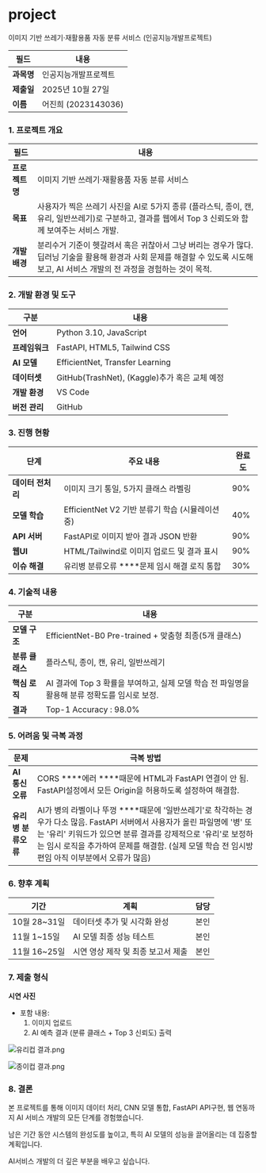 # project
이미지 기반 쓰레기·재활용품 자동 분류 서비스 (인공지능개발프로젝트)


| 필드 | 내용 |
| --- | --- |
| **과목명** | 인공지능개발프로젝트 |
| **제출일** | 2025년 10월 27일 |
| **이름** | 어진희 (2023143036) |

### 1. 프로젝트 개요

| 필드 | 내용 |
| --- | --- |
| **프로젝트명** | 이미지 기반 쓰레기·재활용품 자동 분류 서비스 |
| **목표** | 사용자가 찍은 쓰레기 사진을 AI로 5가지 종류 (플라스틱, 종이, 캔, 유리, 일반쓰레기)로 구분하고, 결과를 웹에서 Top 3 신뢰도와 함께 보여주는 서비스 개발. |
| **개발 배경** | 분리수거 기준이 헷갈려서 혹은 귀찮아서 그냥 버리는 경우가 많다. 딥러닝 기술을 활용해 환경과 사회 문제를 해결할 수 있도록 시도해 보고, AI 서비스 개발의 전 과정을 경험하는 것이 목적. |

### 2. 개발 환경 및 도구

| 구분 | 내용 |
| --- | --- |
| **언어** | Python 3.10, JavaScript |
| **프레임워크** | FastAPI, HTML5, Tailwind CSS |
| **AI 모델** | EfficientNet, Transfer Learning |
| **데이터셋** | GitHub(TrashNet),  (Kaggle)추가 혹은 교체 예정  |
| **개발 환경** |  VS Code |
| **버전 관리** | GitHub |

### 3. 진행 현황

| 단계 | 주요 내용 | 완료도 |
| --- | --- | --- |
| **데이터 전처리** | 이미지 크기 통일, 5가지 클래스 라벨링 | 90% |
| **모델 학습** | EfficientNet V2 기반 분류기 학습 (시뮬레이션 중) | 40% |
| **API 서버** | FastAPI로 이미지 받아 결과 JSON 반환 | 90% |
| **웹UI** | HTML/Tailwind로 이미지 업로드 및 결과 표시 | 90% |
| **이슈 해결** | 유리병 분류오류 ****문제 임시 해결 로직 통합 | 30% |

### 4. 기술적 내용

| 구분 | 내용 |
| --- | --- |
| **모델 구조** | EfficientNet-B0                                                         Pre-trained + 맞춤형 최종(5개 클래스) |
| **분류 클래스** | 플라스틱, 종이, 캔, 유리, 일반쓰레기  |
| **핵심 로직** | AI 결과에 Top 3 확률을 부여하고, 실제 모델 학습 전 파일명을 활용해 분류 정확도를 임시로 보정. |
| **결과** | Top-1 Accuracy : 98.0%   |

### 5. 어려움 및 극복 과정

| 문제 | 극복 방법 |
| --- | --- |
| **AI 통신 오류** |  CORS ****에러 ****때문에 HTML과 FastAPI 연결이 안 됨. FastAPI설정에서 모든 Origin을 허용하도록 설정하여 해결함. |
| **유리병 분류오류** | AI가 병의 라벨이나 뚜껑 ****때문에 '일반쓰레기'로 착각하는 경우가 다소 많음. FastAPI 서버에서 사용자가 올린 파일명에 '병' 또는 '유리' 키워드가 있으면 분류 결과를 강제적으로 '유리'로 보정하는 임시 로직을 추가하여 문제를 해결함. (실제 모델 학습 전 임시방편임 아직 이부분에서 오류가 많음) |

### 6. 향후 계획

| 기간 | 계획 | 담당 |
| --- | --- | --- |
| 10월 28~31일 | 데이터셋 추가 및 시각화 완성 | 본인 |
| 11월 1~15일 | AI 모델 최종 성능 테스트 | 본인 |
| 11월 16~25일 | 시연 영상 제작 및 최종 보고서 제출 | 본인 |

### 7. 제출 형식

**시연 사진**

- 포함 내용:
    1. 이미지 업로드
    2. AI 예측 결과 (분류 클래스 + Top 3 신뢰도) 출력
    

![유리컵 결과.png](attachment:cd3169b8-28f7-4466-be79-814861b576ca:유리컵_결과.png)

![종이컵 결과.png](attachment:4751a38f-f032-406f-9953-c88d850df64a:종이컵_결과.png)

### 8. 결론

본 프로젝트를 통해 이미지 데이터 처리, CNN 모델 통합, FastAPI API구현, 웹 연동까지 AI 서비스 개발의 모든 단계를 경험했습니다.

남은 기간 동안 시스템의 완성도를 높이고, 특히 AI 모델의 성능을 끌어올리는 데 집중할 계획입니다.

AI서비스 개발의 더 깊은 부분을 배우고 싶습니다.
